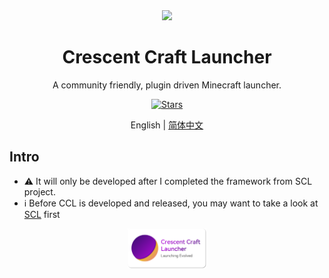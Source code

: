 <div align="center">
<div>
  <image width="120em" src="media/applogo.svg" />
  </div>
<h1 align="center">Crescent Craft Launcher</h1>

A community friendly, plugin driven Minecraft launcher.

[![Stars](https://img.shields.io/github/stars/Waxes-Wanes/CCL?label=Stars)](https://github.com/Waxes-Wanes/CCL)

<p>
  <a>English | <a href='./README.zh-CN.md'>简体中文 </a>
</p>
</div>

## Intro

- ⚠ It will only be developed after I completed the framework from SCL project.
- ℹ Before CCL is developed and released, you may want to take a look at [SCL](https://github.com/Waxes-Wanes/SCL) first

<div align="center"><img src="media/banner.png" width=25%></div>
